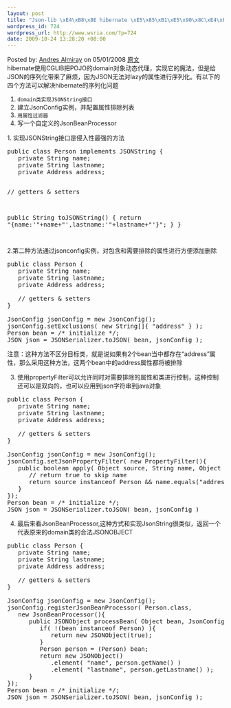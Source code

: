 ```yaml
--- 
layout: post
title: "Json-lib \xE4\xB8\x8E hibernate \xE5\x85\xB1\xE5\x90\x8C\xE4\xBD\xBF\xE7\x94\xA8\xE7\x9A\x84\xE9\x97\xAE\xE9\xA2\x98"
wordpress_id: 724
wordpress_url: http://www.wsria.com/?p=724
date: 2009-10-24 13:28:20 +08:00
---
```

<div>Posted by: <a href="http://www.groovygrails.com/conference/speaker/andres_almiray.html">Andres  Almiray</a> on 05/01/2008 <a title="原文" href="http://www.groovygrails.com/blog/andres_almiray/2008/05/json_lib__hibernate_tips_and_hints.html" target="_blank">原文</a></div>
hibernate使用CGLIB把POJO的domain对象动态代理，实现它的魔法，但是给JSON的序列化带来了麻烦，因为JSON无法对lazy的属性进行序列化。有以下的四个方法可以解决hibernate的序列化问题
<ol>
	<li><code>domain类实现JSONString接口
</code></li>
	<li>建立JsonConfig实例，并配置属性排除列表</li>
	<li><code>用属性过滤器</code></li>
	<li>写一个自定义的JsonBeanProcessor</li>
</ol>
1. 实现JSONString接口是侵入性最强的方法
<pre class="brush: java">public class Person implements JSONString {
   private String name;
   private String lastname;
   private Address address;

   // getters &amp; setters

   public String toJSONString() {
      return "{name:'"+name+"',lastname:'"+lastname+"'}";
   }
}</pre>
<pre class="brush: java"><!--more--></pre>
2.第二种方法通过jsonconfig实例，对包含和需要排除的属性进行方便添加删除
<pre class="brush: java">public class Person {
   private String name;
   private String lastname;
   private Address address;

   // getters &amp; setters
}

JsonConfig jsonConfig = new JsonConfig();
jsonConfig.setExclusions( new String[]{ "address" } );
Person bean = /* initialize */;
JSON json = JSONSerializer.toJSON( bean, jsonConfig );</pre>
注意：这种方法不区分目标类，就是说如果有2个bean当中都存在“address”属性，那么采用这种方法，这两个bean中的address属性都将被排除

3. 使用propertyFilter可以允许同时对需要排除的属性和类进行控制，这种控制还可以是双向的，也可以应用到json字符串到java对象
<pre class="brush: java">public class Person {
   private String name;
   private String lastname;
   private Address address;

   // getters &amp; setters
}

JsonConfig jsonConfig = new JsonConfig();
jsonConfig.setJsonPropertyFilter( new PropertyFilter(){
   public boolean apply( Object source, String name, Object value ){
      // return true to skip name
      return source instanceof Person &amp;&amp; name.equals("address");
   }
});
Person bean = /* initialize */;
JSON json = JSONSerializer.toJSON( bean, jsonConfig )</pre>
4.  最后来看JsonBeanProcessor,这种方式和实现JsonString很类似，返回一个代表原来的domain类的合法JSONOBJECT
<pre class="brush: java">public class Person {
   private String name;
   private String lastname;
   private Address address;

   // getters &amp; setters
}

JsonConfig jsonConfig = new JsonConfig();
jsonConfig.registerJsonBeanProcessor( Person.class,
   new JsonBeanProcessor(){
      public JSONObject processBean( Object bean, JsonConfig jsonConfig ){
         if( !(bean instanceof Person) ){
            return new JSONObject(true);
         }
         Person person = (Person) bean;
         return new JSONObject()
            .element( "name", person.getName() )
            .element( "lastname", person.getLastname() );
      }
});
Person bean = /* initialize */;
JSON json = JSONSerializer.toJSON( bean, jsonConfig );</pre>
